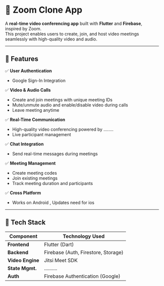 # 🎥 Zoom Clone App

A **real-time video conferencing app** built with **Flutter** and **Firebase**, inspired by Zoom.  
This project enables users to create, join, and host video meetings seamlessly with high-quality video and audio.

---

## 🚀 Features

✅ **User Authentication**
- Google Sign-In Integration  

✅ **Video & Audio Calls**
- Create and join meetings with unique meeting IDs  
- Mute/unmute audio and enable/disable video during calls  
- Leave meeting anytime  

✅ **Real-Time Communication**
- High-quality video conferencing powered by ........ 
- Live participant management  

✅ **Chat Integration**
- Send real-time messages during meetings  

✅ **Meeting Management**
- Create meeting codes  
- Join existing meetings  
- Track meeting duration and participants  

✅ **Cross Platform**
- Works on Android , Updates need for ios 

---

## 🧰 Tech Stack

| Component        | Technology Used                          |
|------------------|-------------------------------------------|
| **Frontend**     | Flutter (Dart)                            |
| **Backend**      | Firebase (Auth, Firestore, Storage)       |
| **Video Engine** | Jitsi Meet SDK                            |
| **State Mgmt.**  | ..........                                |
| **Auth**         | Firebase Authentication (Google)          |


